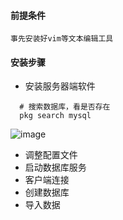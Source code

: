 #### 前提条件
  
    事先安装好vim等文本编辑工具

#### 安装步骤
- 安装服务器端软件
~~~
  # 搜索数据库，看是否存在
  pkg search mysql

~~~
  ![image](https://github.com/light2001/MyDocs/assets/3821091/5c2b42ec-63e4-4c27-9c3e-906fbd46c76f)

  
- 调整配置文件
- 启动数据库服务
- 客户端连接
- 创建数据库
- 导入数据
  
